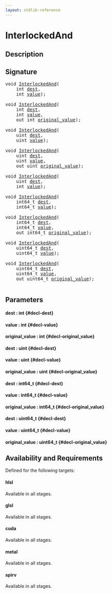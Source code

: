```yaml
---
layout: stdlib-reference
---
```


# InterlockedAnd

## Description





## Signature 

<pre>
<span class="code_keyword">void</span> <a href="/stdlib-reference/global-decls/InterlockedAnd">InterlockedAnd</a>(
    <span class="code_keyword">int</span> <a href="/stdlib-reference/global-decls/InterlockedAnd#decl-dest" class="code_param">dest</a>,
    <span class="code_keyword">int</span> <a href="/stdlib-reference/global-decls/InterlockedAnd#decl-value" class="code_param">value</a>);

<span class="code_keyword">void</span> <a href="/stdlib-reference/global-decls/InterlockedAnd">InterlockedAnd</a>(
    <span class="code_keyword">int</span> <a href="/stdlib-reference/global-decls/InterlockedAnd#decl-dest" class="code_param">dest</a>,
    <span class="code_keyword">int</span> <a href="/stdlib-reference/global-decls/InterlockedAnd#decl-value" class="code_param">value</a>,
    <span class="code_keyword">out</span> <span class="code_keyword">int</span> <a href="/stdlib-reference/global-decls/InterlockedAnd#decl-original_value" class="code_param">original_value</a>);

<span class="code_keyword">void</span> <a href="/stdlib-reference/global-decls/InterlockedAnd">InterlockedAnd</a>(
    <span class="code_keyword">uint</span> <a href="/stdlib-reference/global-decls/InterlockedAnd#decl-dest" class="code_param">dest</a>,
    <span class="code_keyword">uint</span> <a href="/stdlib-reference/global-decls/InterlockedAnd#decl-value" class="code_param">value</a>);

<span class="code_keyword">void</span> <a href="/stdlib-reference/global-decls/InterlockedAnd">InterlockedAnd</a>(
    <span class="code_keyword">uint</span> <a href="/stdlib-reference/global-decls/InterlockedAnd#decl-dest" class="code_param">dest</a>,
    <span class="code_keyword">uint</span> <a href="/stdlib-reference/global-decls/InterlockedAnd#decl-value" class="code_param">value</a>,
    <span class="code_keyword">out</span> <span class="code_keyword">uint</span> <a href="/stdlib-reference/global-decls/InterlockedAnd#decl-original_value" class="code_param">original_value</a>);

<span class="code_keyword">void</span> <a href="/stdlib-reference/global-decls/InterlockedAnd">InterlockedAnd</a>(
    <span class="code_keyword">uint</span> <a href="/stdlib-reference/global-decls/InterlockedAnd#decl-dest" class="code_param">dest</a>,
    <span class="code_keyword">int</span> <a href="/stdlib-reference/global-decls/InterlockedAnd#decl-value" class="code_param">value</a>);

<span class="code_keyword">void</span> <a href="/stdlib-reference/global-decls/InterlockedAnd">InterlockedAnd</a>(
    int64_t <a href="/stdlib-reference/global-decls/InterlockedAnd#decl-dest" class="code_param">dest</a>,
    int64_t <a href="/stdlib-reference/global-decls/InterlockedAnd#decl-value" class="code_param">value</a>);

<span class="code_keyword">void</span> <a href="/stdlib-reference/global-decls/InterlockedAnd">InterlockedAnd</a>(
    int64_t <a href="/stdlib-reference/global-decls/InterlockedAnd#decl-dest" class="code_param">dest</a>,
    int64_t <a href="/stdlib-reference/global-decls/InterlockedAnd#decl-value" class="code_param">value</a>,
    <span class="code_keyword">out</span> int64_t <a href="/stdlib-reference/global-decls/InterlockedAnd#decl-original_value" class="code_param">original_value</a>);

<span class="code_keyword">void</span> <a href="/stdlib-reference/global-decls/InterlockedAnd">InterlockedAnd</a>(
    uint64_t <a href="/stdlib-reference/global-decls/InterlockedAnd#decl-dest" class="code_param">dest</a>,
    uint64_t <a href="/stdlib-reference/global-decls/InterlockedAnd#decl-value" class="code_param">value</a>);

<span class="code_keyword">void</span> <a href="/stdlib-reference/global-decls/InterlockedAnd">InterlockedAnd</a>(
    uint64_t <a href="/stdlib-reference/global-decls/InterlockedAnd#decl-dest" class="code_param">dest</a>,
    uint64_t <a href="/stdlib-reference/global-decls/InterlockedAnd#decl-value" class="code_param">value</a>,
    <span class="code_keyword">out</span> uint64_t <a href="/stdlib-reference/global-decls/InterlockedAnd#decl-original_value" class="code_param">original_value</a>);

</pre>

## Parameters

#### dest  : int {#decl-dest}
#### value  : int {#decl-value}
#### original\_value  : int {#decl-original_value}
#### dest  : uint {#decl-dest}
#### value  : uint {#decl-value}
#### original\_value  : uint {#decl-original_value}
#### dest  : int64\_t {#decl-dest}
#### value  : int64\_t {#decl-value}
#### original\_value  : int64\_t {#decl-original_value}
#### dest  : uint64\_t {#decl-dest}
#### value  : uint64\_t {#decl-value}
#### original\_value  : uint64\_t {#decl-original_value}

## Availability and Requirements

Defined for the following targets:

#### hlsl
Available in all stages.

#### glsl
Available in all stages.

#### cuda
Available in all stages.

#### metal
Available in all stages.

#### spirv
Available in all stages.



